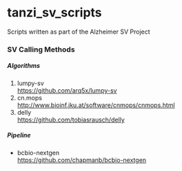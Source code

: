 tanzi_sv_scripts
================

Scripts written as part of the Alzheimer SV Project

### SV Calling Methods

##### Algorithms
1. lumpy-sv  
<https://github.com/arq5x/lumpy-sv>
2. cn.mops  
<http://www.bioinf.jku.at/software/cnmops/cnmops.html>
3. delly  
<https://github.com/tobiasrausch/delly>

##### Pipeline
* bcbio-nextgen  
<https://github.com/chapmanb/bcbio-nextgen>
